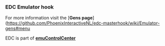 ### EDC Emulator hook

For more information visit the [**Gens page**](https://github.com/PhoenixInteractiveNL/edc-masterhook/wiki/Emulator-gens#menu

EDC is part of [**emuControlCenter**](https://github.com/PhoenixInteractiveNL/emuControlCenter/wiki)
